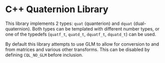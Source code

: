 # C++ Quaternion Library

This library implements 2 types: `quat` (quanterion) and `dquat` (dual-quaternion). Both types can be templated with different number types, or one of the typedefs (`quatf_t`, `quatd_t`, `dquatf_t`, `dquatd_t`) can be used.

By default this library attempts to use GLM to allow for conversion to and from matrices and various other transforms. This can be disabled by defining `CQL_NO_GLM` before inclusion.
